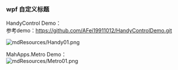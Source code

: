 ### wpf 自定义标题

HandyControl Demo：<br />
参考demo：https://github.com/AFei19911012/HandyControlDemo.git

![mdResources/Handy01.png](Handy01.png)


MahApps.Metro Demo：<br />
![mdResources/Metro01.png](Metro01.png)

